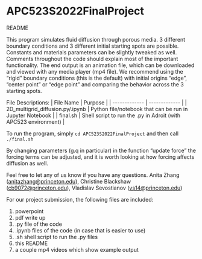 # APC523S2022FinalProject

README

This program simulates fluid diffusion through porous media. 3 different boundary conditions and 3 different initial starting spots are possible. Constants and materials parameters can be slightly tweaked as well. Comments throughout the code should explain most of the important functionality. The end output is an animation file, which can be downloaded and viewed with any media player (mp4 file). We recommend using the “rigid” boundary conditions (this is the default) with initial origins “edge”, “center point” or “edge point” and comparing the behavior across the 3 starting spots. 

File Descriptions:
| File Name  | Purpose |
| ------------- | ------------- |
| 2D_multigrid_diffusion.py/.ipynb  | Python file/notebook that can be run in Jupyter Notebook  |
| final.sh                          | Shell script to run the .py in Adroit (with APC523 environment)  |


To run the program, simply ```cd APC523S2022FinalProject``` and then call ```./final.sh```

By changing parameters (g.q in particular) in the function “update force” the forcing terms can be adjusted, and it is worth looking at how forcing affects diffusion as well. 

Feel free to let any of us know if you have any questions.
Anita Zhang (anitazhang@princeton.edu), Christine Blackshaw (cb9072@princeton.edu), Vladislav Sevostianov (vs14@princeton.edu) 

For our project submission, the following files are included:
1) powerpoint
2) pdf write up
3) .py file of the code
4) .ipynb files of the code (in case that is easier to use)
5) .sh shell script to run the .py files
6) this README
7) a couple mp4 videos which show example output
